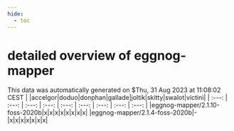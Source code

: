 ```yaml
---
hide:
  - toc
---
```


detailed overview of eggnog-mapper
==================================


This data was automatically generated on $Thu, 31 Aug 2023 at 11:08:02 CEST
| |accelgor|doduo|donphan|gallade|joltik|skitty|swalot|victini|
| :---: | :---: | :---: | :---: | :---: | :---: | :---: | :---: | :---: |
|eggnog-mapper/2.1.10-foss-2020b|x|x|x|x|x|x|x|x|
|eggnog-mapper/2.1.4-foss-2020b|-|x|x|x|x|x|x|x|
